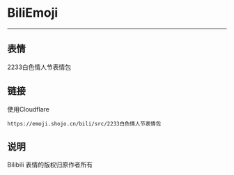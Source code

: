 # BiliEmoji
---
## 表情
2233白色情人节表情包
## 链接
使用Cloudflare
```
https://emoji.shojo.cn/bili/src/2233白色情人节表情包
```
## 说明
Bilibili 表情的版权归原作者所有
